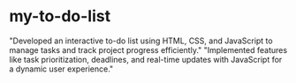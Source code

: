 # my-to-do-list
 "Developed an interactive to-do list using HTML, CSS, and JavaScript to manage tasks and track project progress efficiently." "Implemented features like task prioritization, deadlines, and real-time updates with JavaScript for a dynamic user experience."
